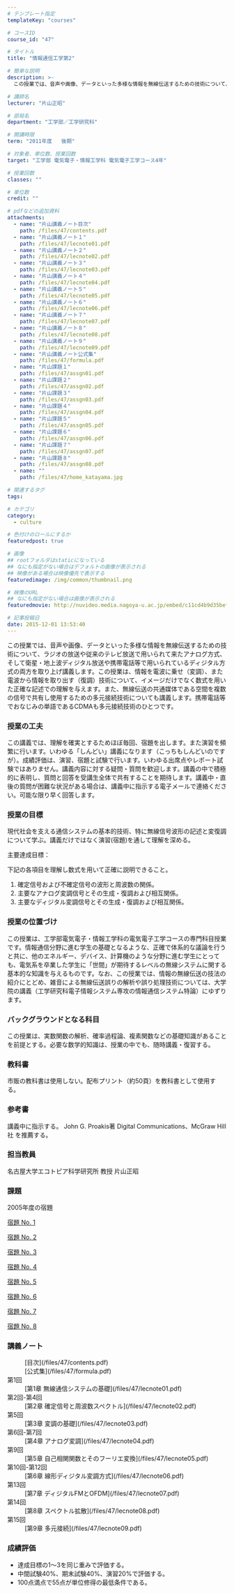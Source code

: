 ```yaml
---
# テンプレート指定
templateKey: "courses"

# コースID
course_id: "47"

# タイトル
title: "情報通信工学第2"

# 簡単な説明
description: >-
  この授業では、音声や画像、データといった多様な情報を無線伝送するための技術について、ラジオの放送や従来のテレビ放送で用いられて来たアナログ方式、そして衛星・地上波ディジタル放送や携帯電話等で用いられて...

# 講師名
lecturer: "片山正昭"

# 部局名
department: "工学部／工学研究科"

# 開講時限
term: "2011年度	後期"

# 対象者、単位数、授業回数
target: "工学部 電気電子・情報工学科 電気電子工学コース4年"

# 授業回数
classes: ""

# 単位数
credit: ""

# pdfなどの追加資料
attachments: 
  - name: "片山講義ノート目次" 
    path: /files/47/contents.pdf
  - name: "片山講義ノート１" 
    path: /files/47/lecnote01.pdf
  - name: "片山講義ノート２" 
    path: /files/47/lecnote02.pdf
  - name: "片山講義ノート３" 
    path: /files/47/lecnote03.pdf
  - name: "片山講義ノート４" 
    path: /files/47/lecnote04.pdf
  - name: "片山講義ノート５" 
    path: /files/47/lecnote05.pdf
  - name: "片山講義ノート６" 
    path: /files/47/lecnote06.pdf
  - name: "片山講義ノート７" 
    path: /files/47/lecnote07.pdf
  - name: "片山講義ノート８" 
    path: /files/47/lecnote08.pdf
  - name: "片山講義ノート９" 
    path: /files/47/lecnote09.pdf
  - name: "片山講義ノート公式集" 
    path: /files/47/formula.pdf
  - name: "片山課題１" 
    path: /files/47/assgn01.pdf
  - name: "片山課題２" 
    path: /files/47/assgn02.pdf
  - name: "片山課題３" 
    path: /files/47/assgn03.pdf
  - name: "片山課題４" 
    path: /files/47/assgn04.pdf
  - name: "片山課題５" 
    path: /files/47/assgn05.pdf
  - name: "片山課題６" 
    path: /files/47/assgn06.pdf
  - name: "片山課題７" 
    path: /files/47/assgn07.pdf
  - name: "片山課題８" 
    path: /files/47/assgn08.pdf
  - name: "" 
    path: /files/47/home_katayama.jpg

# 関連するタグ
tags:

# カテゴリ
category:
  - culture

# 色付けのロールにするか
featuredpost: true

# 画像
## rootフォルダはstaticになっている
## なにも指定がない場合はデフォルトの画像が表示される
## 映像がある場合は映像優先で表示する
featuredimage: /img/common/thumbnail.png

# 映像のURL
## なにも指定がない場合は画像が表示される
featuredmovie: http://nuvideo.media.nagoya-u.ac.jp/embed/c11cd4b9d35bef41176acd5cb60f4af99fcdb575

# 記事投稿日
date: 2015-12-01 13:53:40
---
```


この授業では、音声や画像、データといった多様な情報を無線伝送するための技術について、ラジオの放送や従来のテレビ放送で用いられて来たアナログ方式、そして衛星・地上波ディジタル放送や携帯電話等で用いられているディジタル方式の両方を取り上げ講義します。この授業は、情報を電波に乗せ（変調）、また電波から情報を取り出す（復調）技術について、イメージだけでなく数式を用いた正確な記述での理解を与えます。また、無線伝送の共通媒体である空間を複数の信号で共有し使用するための多元接続技術についても講義します。携帯電話等でおなじみの単語であるCDMAも多元接続技術のひとつです。

### 授業の工夫

この講義では、理解を確実とするためほぼ毎回、宿題を出します。また演習を頻繁に行います。いわゆる「しんどい」講義になります（こっちもしんどいのですが）。成績評価は、演習、宿題と試験で行います。いわゆる出席点やレポート試験ではありません。講義内容に対する疑問・質問を歓迎します。講義の中で積極的に表明し、質問と回答を受講生全体で共有することを期待します。講義中・直後の質問が困難な状況がある場合は、講義中に指示する電子メールで連絡ください。可能な限り早く回答します。



### 授業の目標

現代社会を支える通信システムの基本的技術、特に無線信号波形の記述と変復調について学ぶ。講義だけではなく演習(宿題)を通して理解を深める。

主要達成目標：


下記の各項目を理解し数式を用いて正確に説明できること。

1. 確定信号および不確定信号の波形と周波数の関係。
2. 主要なアナログ変調信号とその生成・復調および相互関係。
3. 主要なディジタル変調信号とその生成・復調および相互関係。

### 授業の位置づけ

この授業は、工学部電気電子・情報工学科の電気電子工学コースの専門科目授業です。情報通信分野に進む学生の基礎となるような、正確で体系的な議論を行うと共に、他のエネルギー、デバイス、計算機のような分野に進む学生にとっても、電気系を卒業した学生に「世間」が期待するレベルの無線システムに関する基本的な知識を与えるものです。なお、この授業では、情報の無線伝送の技法の紹介にとどめ、雑音による無線伝送誤りの解析や誤り処理技術については、大学院の講義（工学研究科電子情報システム専攻の情報通信システム特論）にゆずります。

### バックグラウンドとなる科目

この授業は、実数関数の解析、確率過程論、複素関数などの基礎知識があることを前提とする。必要な数学的知識は、授業の中でも、随時講義・復習する。

### 教科書

市販の教科書は使用しない。配布プリント（約50頁）を教科書として使用する。

### 参考書

講義中に指示する。
John G. Proakis著 Digital Communications、McGraw Hill社 を推薦する。

### 担当教員

名古屋大学エコトピア科学研究所 教授 片山正昭

### 課題

2005年度の宿題

[宿題 No. 1](/files/47/assgn01.pdf) 

[宿題 No. 2](/files/47/assgn02.pdf) 

[宿題 No. 3](/files/47/assgn03.pdf) 

[宿題 No. 4](/files/47/assgn04.pdf) 

[宿題 No. 5](/files/47/assgn05.pdf) 

[宿題 No. 6](/files/47/assgn06.pdf) 

[宿題 No. 7](/files/47/assgn07.pdf) 

[宿題 No. 8](/files/47/assgn08.pdf) 



### 講義ノート

<dl>
<dt>
<dd>
[目次](/files/47/contents.pdf) 
</dd>

<dd>
[公式集](/files/47/formula.pdf) 
</dd>
</dt>

<dt>
第1回

<dd>
[第1章 無線通信システムの基礎](/files/47/lecnote01.pdf) 
</dd>
</dt>

<dt>
第2回-第4回

<dd>
[第2章 確定信号と周波数スペクトル](/files/47/lecnote02.pdf) 
</dd>
</dt>

<dt>
第5回

<dd>
[第3章 変調の基礎](/files/47/lecnote03.pdf) 
</dd>
</dt>

<dt>
第6回-第7回

<dd>
[第4章 アナログ変調](/files/47/lecnote04.pdf) 
</dd>
</dt>

<dt>
第9回

<dd>
[第5章 自己相関関数とそのフーリエ変換](/files/47/lecnote05.pdf) 
</dd>
</dt>

<dt>
第10回-第12回

<dd>
[第6章 線形ディジタル変調方式](/files/47/lecnote06.pdf) 
</dd>
</dt>

<dt>
第13回

<dd>
[第7章 ディジタルFMとOFDM](/files/47/lecnote07.pdf) 
</dd>
</dt>

<dt>
第14回

<dd>
[第8章 スペクトル拡散](/files/47/lecnote08.pdf) 
</dd>
</dt>

<dt>
第15回

<dd>
[第9章 多元接続](/files/47/lecnote09.pdf) 
</dd>
</dt>
</dl>



### 成績評価

* 達成目標の1〜3を同じ重みで評価する。
* 中間試験40%、期末試験40%、演習20%で評価する。
* 100点満点で55点が単位修得の最低条件である。


